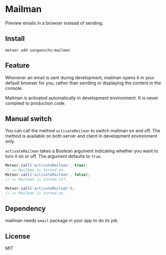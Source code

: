 # Mailman

Preview emails in a browser instead of sending.

## Install

    meteor add sungwoncho:mailman

## Feature

Whenever an email is sent during development, mailman opens it in your default
browser for you, rather than sending or displaying the content in the console.

Mailman is activated automatically in development environment. It is never
compiled to production code.

## Manual switch

You can call the method `activateMailman` to switch mailman on and off. The
method is available on both server and client in development environment only.

`activateMailman` takes a Boolean argument indicating whether you want to turn
it on or off. The argument defaults to `true`.

```js
Meteor.call('activateMailman', true);
// => Mailman is turned on.
Meteor.call('activateMailman', false);
// => Mailman is turned off.

Meteor.call('activateMailman');
// => Mailman is turned on.
```

## Dependency

mailman needs `email` package in your app to do its job.

## License

MIT

